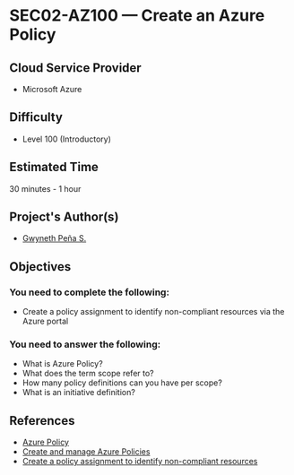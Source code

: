# SEC02-AZ100 — Create an Azure Policy

## Cloud Service Provider
- Microsoft Azure

## Difficulty

- Level 100 (Introductory)

## Estimated Time

30 minutes - 1 hour

## Project's Author(s)

- [Gwyneth Peña S.](https://twitter.com/madebygps)

## Objectives

### You need to complete the following:

- Create a policy assignment to identify non-compliant resources via the Azure portal

### You need to answer the following:

- What is Azure Policy?
- What does the term scope refer to?
- How many policy definitions can you have per scope?
- What is an initiative definition?

## References

- [Azure Policy](https://docs.microsoft.com/en-us/azure/governance/policy/)
- [Create and manage Azure Policies](https://docs.microsoft.com/en-us/azure/governance/policy/tutorials/create-and-manage)
- [Create a policy assignment to identify non-compliant resources](https://docs.microsoft.com/en-us/azure/governance/policy/assign-policy-portal)
